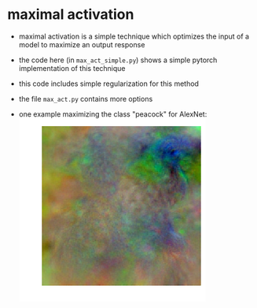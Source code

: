 # maximal activation
- maximal activation is a simple technique which optimizes the input of a model to maximize an output response
- the code here (in `max_act_simple.py`) shows a simple pytorch implementation of this technique
- this code includes simple regularization for this method
- the file `max_act.py` contains more options


- one example maximizing the class "peacock" for AlexNet: ![](ims/peacock.png)